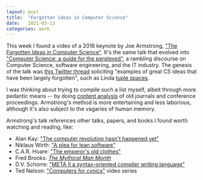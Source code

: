 ```yaml
---
layout: post
title:  "Forgotten ideas in Computer Science"
date:   2021-03-13
categories: work
---
```


This week I found a video of a 2018 keynote by Joe Armstrong, ["The Forgotten Ideas in Computer Science"](https://www.youtube.com/watch?v=-I_jE0l7sYQ). It's the same talk that evolved into ["Computer Science: a guide for the perplexed"](https://www.youtube.com/watch?v=rmueBVrLKcY), a rambling discourse on Computer Science, software engineering, and the IT industry. The genesis of the talk was [this Twitter thread](https://twitter.com/joeerl/status/951357931559284736?lang=en) soliciting "examples of great CS ideas that have been largely forgotten", such as Linda [tuple spaces](https://en.wikipedia.org/wiki/Tuple_space).

I was thinking about trying to compile such a list myself, albeit through more pedantic means -- by doing [content analysis](https://en.wikipedia.org/wiki/Content_analysis) of old journals and conference proceedings. Armstrong's method is more entertaining and less laborious, although it's also subject to the vagaries of human memory.

Armstrong's talk references other talks, papers, and books I found worth watching and reading, like: 
* Alan Kay: ["The computer revolution hasn't happened yet"](https://www.youtube.com/watch?v=oKg1hTOQXoY)
* Niklaus Wirth: ["A plea for lean software"](https://cr.yp.to/bib/1995/wirth.pdf)
* C.A.R. Hoare: ["The emperor's old clothes"](https://dl.acm.org/doi/10.1145/358549.358561)
* Fred Brooks: [_The Mythical Man Month_](https://en.wikipedia.org/wiki/The_Mythical_Man-Month)
* D.V. Schorre: ["META II a syntax-oriented compiler writing language"](https://dl.acm.org/doi/10.1145/800257.808896)
* Ted Nelson: ["Computers for cynics"](https://www.youtube.com/playlist?list=PLAdoQNdX3OqUIT0h2k5kUjDN7rDBnmbRl) video series

